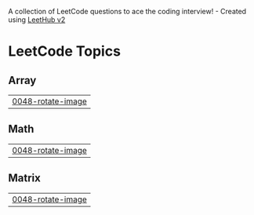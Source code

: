 A collection of LeetCode questions to ace the coding interview! - Created using [LeetHub v2](https://github.com/arunbhardwaj/LeetHub-2.0)
<!---LeetCode Topics Start-->
# LeetCode Topics
## Array
|  |
| ------- |
| [0048-rotate-image](https://github.com/janvichoudhary08/prefixSum-Pattern/tree/master/0048-rotate-image) |
## Math
|  |
| ------- |
| [0048-rotate-image](https://github.com/janvichoudhary08/prefixSum-Pattern/tree/master/0048-rotate-image) |
## Matrix
|  |
| ------- |
| [0048-rotate-image](https://github.com/janvichoudhary08/prefixSum-Pattern/tree/master/0048-rotate-image) |
<!---LeetCode Topics End-->